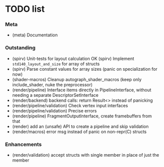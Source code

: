 # TODO list

### Meta
- (meta) Documentation

### Outstanding
- (spirv) Unit-tests for layout calculation
OK (spirv) Implement `std140_layout_and_size` for array of structs
- (spirv) Parse constant values for array sizes (panic on specialization for now)
- (shader-macros) Cleanup autograph_shader_macros (keep only include_shader, nuke the preprocessor)
- (render/pipeline) Interface items directly in PipelineInterface, without needing a separate DescriptorSetInterface
- (render/backend) backend calls: return Result<> instead of panicking
- (render/pipeline/validation) Check vertex input interfaces
- (render/pipeline/validation) Precise errors
- (render/pipeline) FragmentOutputInterface, create framebuffers from that
- (render) add an (unsafe) API to create a pipeline and skip validation
- (render/macros) error msg instead of panic on non-repr(C) structs

### Enhancements
- (render/validation) accept structs with single member in place of just the member